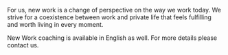 For us, new work is a change of perspective on the way we work today. We strive for a coexistence between work and private life that feels fulfilling and worth living in every moment.

New Work coaching is available in English as well. For more details please contact us.
